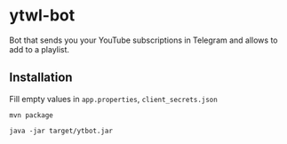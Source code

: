 # ytwl-bot

Bot that sends you your YouTube subscriptions in Telegram and allows to add to a playlist.

## Installation
Fill empty values in `app.properties`, `client_secrets.json`

```shell
mvn package
```

```shell
java -jar target/ytbot.jar
```